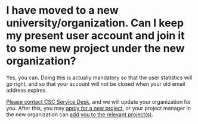 # I have moved to a new university/organization. Can I keep my present user account and join it to some new project under the new organization?

Yes, you can. Doing this is actually mandatory so that the user statistics will
go right, and so that your account will not be closed when your old email
address expires.

[Please contact CSC Service Desk](../contact.md), and we will update your
organization for you. After this, you may
[apply for a new project](../../accounts/how-to-create-new-project.md), or your
project manager in the new organization can
[add you to the relevant project(s)](../../accounts/how-to-add-members-to-project.md).
